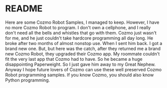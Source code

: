 # README
Here are some Cozmo Robot Samples, I managed to keep. However, I have no more Cozmo Robot to program. I don't own a cellphone, and I really don't need all the bells and whistles that go with them. Cozmo just wasn't for me, and he just couldn't take hardcore programming all day long. He broke after two months of almost nonstop use. When I sent him back. I got a brand new one. But, but here was the catch, after they returned me a brand new Cozmo Robot, they upgraded their Cozmo app. My roommate couldn't fit the very last app that Cozmo had to have. So he became a huge disappointing Paperweight. So I just gave him away to my Great Nephew. Anyway I hope future lovers of Cozmo can use these well preserved Cozmo Robot programming samples. If you know Cozmo, you should also know Python programming.
